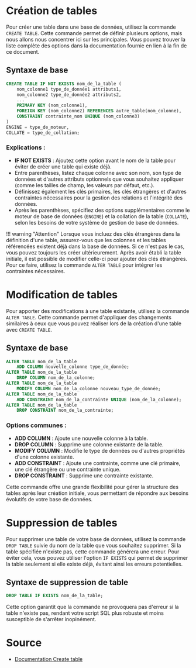 # Création de tables

Pour créer une table dans une base de données, utilisez la commande `CREATE TABLE`. Cette commande permet de définir plusieurs options, mais nous allons nous concentrer ici sur les principales. Vous pouvez trouver la liste complète des options dans la documentation fournie en lien à la fin de ce document.

## Syntaxe de base
```sql
CREATE TABLE IF NOT EXISTS nom_de_la_table (
    nom_colonne1 type_de_donnée1 attributs1,
    nom_colonne2 type_de_donnée2 attributs2,
    ...
    PRIMARY KEY (nom_colonne1),
    FOREIGN KEY (nom_colonne2) REFERENCES autre_table(nom_colonne),
    CONSTRAINT contrainte_nom UNIQUE (nom_colonne3)
)
ENGINE = type_de_moteur,
COLLATE = type_de_collation;
```

### Explications :
- **IF NOT EXISTS** : Ajoutez cette option avant le nom de la table pour éviter de créer une table qui existe déjà.
- Entre parenthèses, listez chaque colonne avec son nom, son type de données et d'autres attributs optionnels que vous souhaitez appliquer (comme les tailles de champ, les valeurs par défaut, etc.).
- Définissez également les clés primaires, les clés étrangères et d'autres contraintes nécessaires pour la gestion des relations et l'intégrité des données.
- Après les parenthèses, spécifiez des options supplémentaires comme le moteur de base de données (`ENGINE`) et la collation de la table (`COLLATE`), selon les besoins de votre système de gestion de base de données.

!!! warning "Attention"
	Lorsque vous incluez des clés étrangères dans la définition d'une table, assurez-vous que les colonnes et les tables référencées existent déjà dans la base de données. Si ce n'est pas le cas, vous pouvez toujours les créer ultérieurement. Après avoir établi la table initiale, il est possible de modifier celle-ci pour ajouter des clés étrangères. Pour ce faire, utilisez la commande `ALTER TABLE` pour intégrer les contraintes nécessaires.


# Modification de tables

Pour apporter des modifications à une table existante, utilisez la commande `ALTER TABLE`. Cette commande permet d'appliquer des changements similaires à ceux que vous pouvez réaliser lors de la création d'une table avec `CREATE TABLE`.

## Syntaxe de base
```sql
ALTER TABLE nom_de_la_table
    ADD COLUMN nouvelle_colonne type_de_donnée;
ALTER TABLE nom_de_la_table
    DROP COLUMN nom_de_la_colonne;
ALTER TABLE nom_de_la_table
    MODIFY COLUMN nom_de_la_colonne nouveau_type_de_donnée;
ALTER TABLE nom_de_la_table
    ADD CONSTRAINT nom_de_la_contrainte UNIQUE (nom_de_la_colonne);
ALTER TABLE nom_de_la_table
    DROP CONSTRAINT nom_de_la_contrainte;
```

### Options communes :
- **ADD COLUMN** : Ajoute une nouvelle colonne à la table.
- **DROP COLUMN** : Supprime une colonne existante de la table.
- **MODIFY COLUMN** : Modifie le type de données ou d'autres propriétés d'une colonne existante.
- **ADD CONSTRAINT** : Ajoute une contrainte, comme une clé primaire, une clé étrangère ou une contrainte unique.
- **DROP CONSTRAINT** : Supprime une contrainte existante.

Cette commande offre une grande flexibilité pour gérer la structure des tables après leur création initiale, vous permettant de répondre aux besoins évolutifs de votre base de données.

# Suppression de tables

Pour supprimer une table de votre base de données, utilisez la commande `DROP TABLE` suivie du nom de la table que vous souhaitez supprimer. Si la table spécifiée n'existe pas, cette commande générera une erreur. Pour éviter cela, vous pouvez utiliser l'option `IF EXISTS` qui permet de supprimer la table seulement si elle existe déjà, évitant ainsi les erreurs potentielles.

## Syntaxe de suppression de table
```sql
DROP TABLE IF EXISTS nom_de_la_table;
```

Cette option garantit que la commande ne provoquera pas d'erreur si la table n'existe pas, rendant votre script SQL plus robuste et moins susceptible de s'arrêter inopinément.

# Source

- [Documentation Create table](https://dev.mysql.com/doc/refman/8.0/en/create-table.html)
